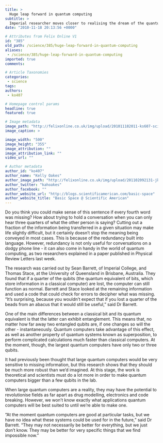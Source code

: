 ```yaml
---
title: >
  Huge leap forward in quantum computing
subtitle: >
  Imperial researcher moves closer to realising the dream of the quantum computer
date: "2010-11-18 20:13:56 +0000"

# Attributes from Felix Online V1
id: "385"
old_path: /science/385/huge-leap-forward-in-quantum-computing
aliases:
 - /science/385/huge-leap-forward-in-quantum-computing
imported: true
comments:

# Article Taxonomies
categories:
 - science
tags:
authors:
 - ko407

# Homepage control params
headline: true
featured: true

# Image metadata
image_path: "http://felixonline.co.uk/img/upload/201011182011-ks607-sciences.jpg"
image_caption: >

image_width: "500"
image_height: "355"
image_attribution: ""
image_attribution_link: ""
video_url: ""

# Author metadata
author_id: "ko407"
author_name: "Kelly Oakes"
author_image_path: "http://felixonline.co.uk/img/upload/201102092131-jk708-FelixPro.jpg"
author_twitter: "kahoakes"
author_facebook: ""
author_website_url: "http://blogs.scientificamerican.com/basic-space"
author_website_title: "Basic Space @ Scientific American"
---
```


Do you think you could make sense of this sentence if every fourth word was missing? How about trying to hold a conversation when you can only hear three quarters of what the other person is saying? Cutting out a fraction of the information being transferred in a given situation may make life slightly difficult, but it certainly doesn’t stop the meaning being conveyed in most cases. This is because of the redundancy built into language. However, redundancy is not only useful for conversations on a dodgy phone line - it can also come in handy in the world of quantum computing, as two researchers explained in a paper published in Physical Review Letters last week.

The research was carried out by Sean Barrett, of Imperial College, and Thomas Stace, at the University of Queensland in Brisbane, Australia. They found that if a quarter of the qubits (the quantum equivalent of bits, which store information in a classical computer) are lost, the computer can still function as normal. Barrett and Stace looked at the remaining information and used a code that could check for errors to decipher what was missing. “It’s surprising, because you wouldn’t expect that if you lost a quarter of the beads from an abacus that it would still be useful,” said Dr Barrett.

One of the main differences between a classical bit and its quantum equivalent is that the latter can exhibit entanglement. This means that, no matter how far away two entangled qubits are, if one changes so will the other - instantaneously. Quantum computers take advantage of this effect, as well as another property of quantum systems known as superposition, to perform complicated calculations much faster than classical computers. At the moment, though, the largest quantum computers have only two or three qubits.

It had previously been thought that large quantum computers would be very sensitive to missing information, but this research shows that they should be much more robust than we’d imagined. At this stage, the work is theoretical and scientists must do a lot more in order to make quantum computers bigger than a few qubits in the lab.

When large quantum computers are a reality, they may have the potential to revolutionise fields as far apart as drug modelling, electronics and code breaking. However, we won’t know exactly what applications quantum computers will be best suited to until we’re able to make one.

“At the moment quantum computers are good at particular tasks, but we have no idea what these systems could be used for in the future,” said Dr Barrett. “They may not necessarily be better for everything, but we just don’t know. They may be better for very specific things that we find impossible now.”
